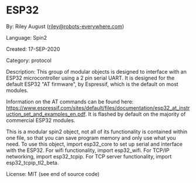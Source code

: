 # ESP32

By: Riley August (riley@robots-everywhere.com)

Language: Spin2

Created: 17-SEP-2020

Category: protocol

Description:
This group of modular objects is designed to interface with an ESP32 microcontroller using a 2 pin serial UART. It is designed for the default ESP32 "AT firmware", by Espressif, which is the default on most modules.

Information on the AT commands can be found here: https://www.espressif.com/sites/default/files/documentation/esp32_at_instruction_set_and_examples_en.pdf. It is flashed by default on the majority of commercial ESP32 modules.

This is a modular spin2 object, not all of its functionality is contained within one file, so that you can save program memory and only use what you need. To use this object, import esp32_core to set up serial and interface with the ESP32. For wifi functionality, import esp32_wifi. For TCP/IP networking, import esp32_tcpip. For TCP server functionality, import esp32_tcpip_tl2_beta.

License: MIT (see end of source code)
